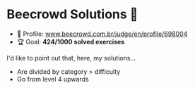 # Beecrowd Solutions 🐝

* 👤 Profile: www.beecrowd.com.br/judge/en/profile/698004
* 🏆 Goal: **424/1000 solved exercises**

I'd like to point out that, here, my solutions...

* Are divided by category > difficulty
* Go from level 4 upwards
